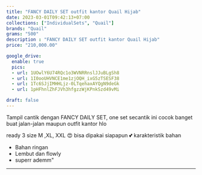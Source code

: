 ```yaml
---
title: "FANCY DAILY SET outfit kantor Quail Hijab"
date: 2023-03-01T09:42:13+07:00
collections: ["IndividualSets", "Quail"]
brands: "Quail"
grams: "500"
description : "FANCY DAILY SET outfit kantor Quail Hijab"
price: "210,000.00"

google_drive:
  enable: true
  pics:
  - url: 1UOwlY6U74RQc1o3WVNRRnslJJuBLgSh8
  - url: 1I0ooUHVNCE1me1zjOQH_ixG5zTSESF38
  - url: 1Tc6SJjIMHHLjz-0LTqehaxAYQgN9deGk
  - url: 1pHFhnlZhFJVh3hfgzzWjKPnkSzd49vMi

draft: false
---
```


Tampil cantik dengan FANCY DAILY SET, one set secantik ini cocok banget buat jalan-jalan  maupun outfit kantor hlo

ready 3 size M ,XL, XXL 😍  bisa dipakai siapapun 💕
karakteristik bahan 
- Bahan ringan
- Lembut dan flowly
- superr ademm"

-----   
 
